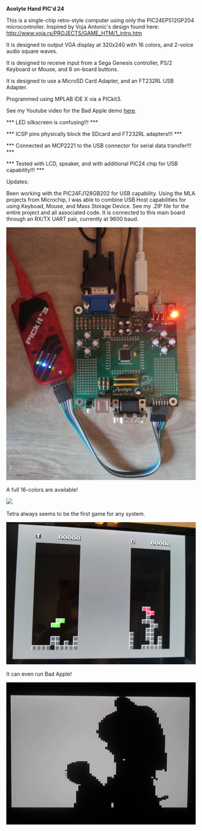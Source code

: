 <b>Acolyte Hand PIC'd 24</b>

This is a single-chip retro-style computer using only the PIC24EP512GP204 microcontroller.  Inspired by Voja Antonic's design found here:  http://www.voja.rs/PROJECTS/GAME_HTM/1_intro.htm

It is designed to output VGA display at 320x240 with 16 colors, and 2-voice audio square waves.

It is designed to receive input from a Sega Genesis controller, PS/2 Keyboard or Mouse, and 8 on-board buttons.

It is designed to use a MicroSD Card Adapter, and an FT232RL USB Adapter.

Programmed using MPLAB IDE X via a PICkit3.

See my Youtube video for the Bad Apple demo <a href="https://www.youtube.com/watch?v=rc4UsAqcSHg">here</a>.

*** LED silkscreen is confusing!!! ***

*** ICSP pins physically block the SDcard and FT232RL adapters!!! ***

*** Connected an MCP2221 to the USB connector for serial data transfer!!! ***

*** Tested with LCD, speaker, and with additional PIC24 chip for USB capability!!! ***

Updates:

Been working with the PIC24FJ128GB202 for USB capability.  Using the MLA projects from Microchip, I was able to combine USB Host capabilities for using Keyboad, Mouse, and Mass Storage Device.  See my .ZIP file for the entire project and all associated code.  It is connected to this main board through an RX/TX UART pair, currently at 9600 baud.  

<img src="Board.jpg">

A full 16-colors are available!

<img src="Bird.jpg">

Tetra always seems to be the first game for any system.

<img src="Tetra.jpg">

It can even run Bad Apple!

<img src="BadAppleFrame.bmp">
